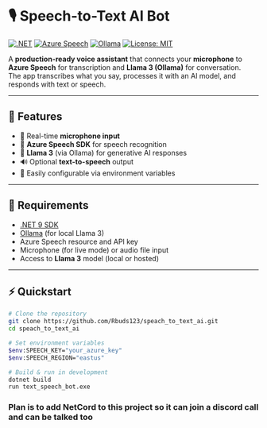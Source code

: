 # 🎙️ Speech-to-Text AI Bot

[![.NET](https://img.shields.io/badge/.NET-9.0-blue?logo=dotnet)](https://dotnet.microsoft.com/)
[![Azure Speech](https://img.shields.io/badge/Azure-Speech_Services-0078D4?logo=microsoftazure&logoColor=white)](https://azure.microsoft.com/en-us/products/ai-services/speech/)
[![Ollama](https://img.shields.io/badge/Powered_by-Ollama-4D4D4D?logo=ollama&logoColor=white)](https://ollama.com)
[![License: MIT](https://img.shields.io/badge/License-MIT-green.svg)](LICENSE)

A **production-ready voice assistant** that connects your **microphone** to **Azure Speech** for transcription and **Llama 3 (Ollama)** for conversation.  
The app transcribes what you say, processes it with an AI model, and responds with text or speech.

---

## 🚀 Features

- 🎤 Real-time **microphone input**
- 🧠 **Azure Speech SDK** for speech recognition
- 🤖 **Llama 3** (via Ollama) for generative AI responses
- 🔊 Optional **text-to-speech** output
- 🧩 Easily configurable via environment variables

---

## 🧰 Requirements

- [.NET 9 SDK](https://dotnet.microsoft.com/download/dotnet/9.0)
- [Ollama](https://ollama.com/docs) (for local Llama 3)
- Azure Speech resource and API key
- Microphone (for live mode) or audio file input
- Access to **Llama 3** model (local or hosted)

---

## ⚡ Quickstart

```bash
# Clone the repository
git clone https://github.com/Rbuds123/speach_to_text_ai.git
cd speach_to_text_ai

# Set environment variables
$env:SPEECH_KEY="your_azure_key"
$env:SPEECH_REGION="eastus"

# Build & run in development
dotnet build
run text_speech_bot.exe


```
### Plan is to add NetCord to this project so it can join a discord call and can be talked too
